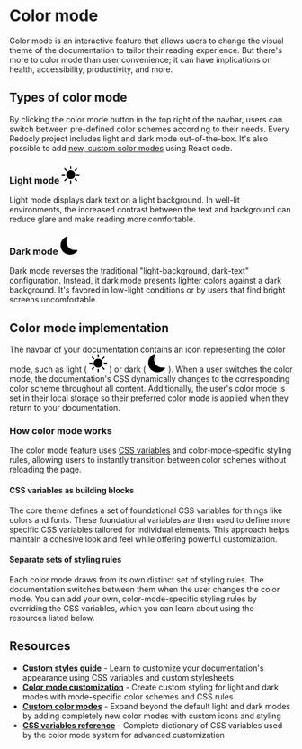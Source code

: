 # Color mode

Color mode is an interactive feature that allows users to change the visual theme of the documentation to tailor their reading experience. But there's more to color mode than user convenience; it can have implications on health, accessibility, productivity, and more.

## Types of color mode

By clicking the color mode button in the top right of the navbar, users can switch between pre-defined color schemes according to their needs. Every Redocly project includes light and dark mode out-of-the-box. It's also possible to add [new, custom color modes](./customize-color-modes.md#add-new-color-modes) using React code.

### Light mode ![light icon](./images/theme-light.svg)

Light mode displays dark text on a light background. In well-lit environments, the increased contrast between the text and background can reduce glare and make reading more comfortable.

### Dark mode ![dark icon](./images/theme-dark.svg)

Dark mode reverses the traditional "light-background, dark-text" configuration. Instead, it dark mode presents lighter colors against a dark background. It's favored in low-light conditions or by users that find bright screens uncomfortable.

## Color mode implementation

The navbar of your documentation contains an icon representing the color mode, such as light ( ![light icon](./images/theme-light.svg) ) or dark ( ![dark icon](./images/theme-dark.svg) ). When a user switches the color mode, the documentation's CSS dynamically changes to the corresponding color scheme throughout all content. Additionally, the user's color mode is set in their local storage so their preferred color mode is applied when they return to your documentation.

### How color mode works

The color mode feature uses [CSS variables](./css-variables/index.md) and color-mode-specific styling rules, allowing users to instantly transition between color schemes without reloading the page.

#### CSS variables as building blocks

The core theme defines a set of foundational CSS variables for things like colors and fonts. These foundational variables are then used to define more specific CSS variables tailored for individual elements. This approach helps maintain a cohesive look and feel while offering powerful customization.

#### Separate sets of styling rules

Each color mode draws from its own distinct set of styling rules. The documentation switches between them when the user changes the color mode. You can add your own, color-mode-specific styling rules by overriding the CSS variables, which you can learn about using the resources listed below.

## Resources

- **[Custom styles guide](./customize-styles.md)** - Learn to customize your documentation's appearance using CSS variables and custom stylesheets
- **[Color mode customization](./customize-color-modes.md)** - Create custom styling for light and dark modes with mode-specific color schemes and CSS rules
- **[Custom color modes](./customize-color-modes.md#add-new-color-modes)** - Expand beyond the default light and dark modes by adding completely new color modes with custom icons and styling
- **[CSS variables reference](./css-variables/index.md)** - Complete dictionary of CSS variables used by the color mode system for advanced customization
